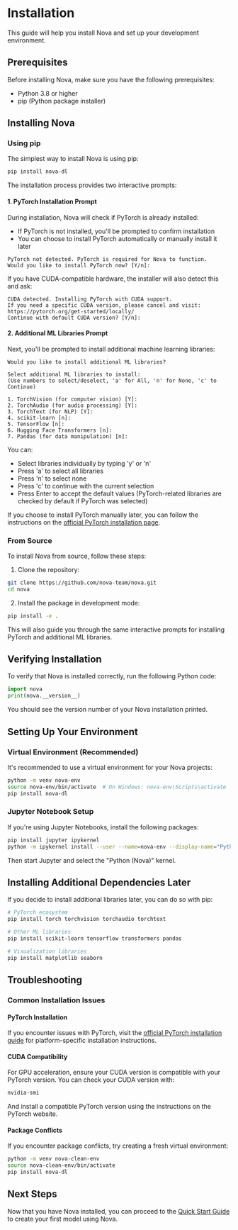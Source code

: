 # Installation

This guide will help you install Nova and set up your development environment.

## Prerequisites

Before installing Nova, make sure you have the following prerequisites:

- Python 3.8 or higher
- pip (Python package installer)

## Installing Nova

### Using pip

The simplest way to install Nova is using pip:

```bash
pip install nova-dl
```

The installation process provides two interactive prompts:

#### 1. PyTorch Installation Prompt

During installation, Nova will check if PyTorch is already installed:

- If PyTorch is not installed, you'll be prompted to confirm installation
- You can choose to install PyTorch automatically or manually install it later

```
PyTorch not detected. PyTorch is required for Nova to function.
Would you like to install PyTorch now? [Y/n]: 
```

If you have CUDA-compatible hardware, the installer will also detect this and ask:

```
CUDA detected. Installing PyTorch with CUDA support.
If you need a specific CUDA version, please cancel and visit:
https://pytorch.org/get-started/locally/
Continue with default CUDA version? [Y/n]:
```

#### 2. Additional ML Libraries Prompt

Next, you'll be prompted to install additional machine learning libraries:

```
Would you like to install additional ML libraries?

Select additional ML libraries to install:
(Use numbers to select/deselect, 'a' for All, 'n' for None, 'c' to Continue)

1. TorchVision (for computer vision) [Y]: 
2. TorchAudio (for audio processing) [Y]: 
3. TorchText (for NLP) [Y]: 
4. scikit-learn [n]: 
5. TensorFlow [n]: 
6. Hugging Face Transformers [n]: 
7. Pandas (for data manipulation) [n]: 
```

You can:
- Select libraries individually by typing 'y' or 'n'
- Press 'a' to select all libraries
- Press 'n' to select none
- Press 'c' to continue with the current selection
- Press Enter to accept the default values (PyTorch-related libraries are checked by default if PyTorch was selected)

If you choose to install PyTorch manually later, you can follow the instructions on the [official PyTorch installation page](https://pytorch.org/get-started/locally/).

### From Source

To install Nova from source, follow these steps:

1. Clone the repository:

```bash
git clone https://github.com/nova-team/nova.git
cd nova
```

2. Install the package in development mode:

```bash
pip install -e .
```

This will also guide you through the same interactive prompts for installing PyTorch and additional ML libraries.

## Verifying Installation

To verify that Nova is installed correctly, run the following Python code:

```python
import nova
print(nova.__version__)
```

You should see the version number of your Nova installation printed.

## Setting Up Your Environment

### Virtual Environment (Recommended)

It's recommended to use a virtual environment for your Nova projects:

```bash
python -m venv nova-env
source nova-env/bin/activate  # On Windows: nova-env\Scripts\activate
pip install nova-dl
```

### Jupyter Notebook Setup

If you're using Jupyter Notebooks, install the following packages:

```bash
pip install jupyter ipykernel
python -m ipykernel install --user --name=nova-env --display-name="Python (Nova)"
```

Then start Jupyter and select the "Python (Nova)" kernel.

## Installing Additional Dependencies Later

If you decide to install additional libraries later, you can do so with pip:

```bash
# PyTorch ecosystem
pip install torch torchvision torchaudio torchtext

# Other ML libraries
pip install scikit-learn tensorflow transformers pandas

# Visualization libraries
pip install matplotlib seaborn
```

## Troubleshooting

### Common Installation Issues

#### PyTorch Installation

If you encounter issues with PyTorch, visit the [official PyTorch installation guide](https://pytorch.org/get-started/locally/) for platform-specific installation instructions.

#### CUDA Compatibility

For GPU acceleration, ensure your CUDA version is compatible with your PyTorch version. You can check your CUDA version with:

```bash
nvidia-smi
```

And install a compatible PyTorch version using the instructions on the PyTorch website.

#### Package Conflicts

If you encounter package conflicts, try creating a fresh virtual environment:

```bash
python -m venv nova-clean-env
source nova-clean-env/bin/activate
pip install nova-dl
```

## Next Steps

Now that you have Nova installed, you can proceed to the [Quick Start Guide](quick-start.md) to create your first model using Nova.